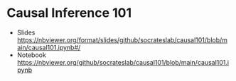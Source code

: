 # Causal Inference 101


- Slides https://nbviewer.org/format/slides/github/socrateslab/causal101/blob/main/causal101.ipynb#/
- Notebook https://nbviewer.org/github/socrateslab/causal101/blob/main/causal101.ipynb
